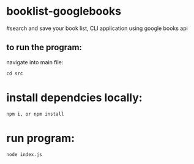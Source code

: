 # booklist-googlebooks

#search and save your book list, CLI application using google books api


## to run the program:

navigate into main file:

```
cd src

```

# install dependcies locally: 
```
npm i, or npm install

```


# run program: 
```
node index.js

```
